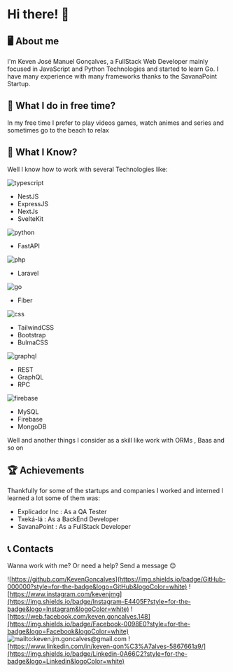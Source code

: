 # Hi there! 👋



## 🖥️ About me

I'm Keven José Manuel Gonçalves, a FullStack Web Developer mainly focused in JavaScript and Python Technologies and started to learn Go.
I have many experience with many frameworks thanks to the SavanaPoint Startup.

## 🍃 What I do in free time?

In my free time I prefer to play videos games, watch animes and series and sometimes go to the beach to relax

## 🤔 What I Know?

Well I know how to work with several Technologies like:

![typescript](https://img.shields.io/badge/Typescript-3178C6?style=for-the-badge&logo=Typescript&logoColor=white)

-   NestJS
-   ExpressJS
-   NextJs
-   SvelteKit

![python](https://img.shields.io/badge/Python-3776AB?style=for-the-badge&logo=Python&logoColor=white)

-   FastAPI

![php](https://img.shields.io/badge/Php-777BB4?style=for-the-badge&logo=Php&logoColor=white)

-   Laravel

![go](https://img.shields.io/badge/Go-00ADD8?style=for-the-badge&logo=Go&logoColor=white)

-   Fiber

![css](https://img.shields.io/badge/Css-1572B6?style=for-the-badge&logo=Css3&logoColor=white)

-   TailwindCSS
-   Bootstrap
-   BulmaCSS

![graphql](https://img.shields.io/badge/API-E10098?style=for-the-badge&logo=GraphQL&logoColor=white)

-   REST
-   GraphQL
-   RPC

![firebase](https://img.shields.io/badge/Databases-FFCA28?style=for-the-badge&logo=Firebase&logoColor=white)

-   MySQL
-   Firebase
-   MongoDB

Well and another things I consider as a skill like work with ORMs , Baas and so on

## 🏆 Achievements

Thankfully for some of the startups and companies I worked and interned I learned a lot some of them was:

-   Explicador Inc : As a QA Tester
-   Txeká-lá : As a BackEnd Developer
-   SavanaPoint : As a FullStack Developer

## 📞 Contacts

Wanna work with me?
Or need a help?
Send a message 😊

![https://github.com/KevenGoncalves](https://img.shields.io/badge/GitHub-000000?style=for-the-badge&logo=GitHub&logoColor=white) ![https://www.instagram.com/kevenjmg](https://img.shields.io/badge/Instagram-E4405F?style=for-the-badge&logo=Instagram&logoColor=white) ![https://web.facebook.com/keven.goncalves.148](https://img.shields.io/badge/Facebook-0098E0?style=for-the-badge&logo=Facebook&logoColor=white) ![mailto:keven.jm.goncalves@gmail.com](https://img.shields.io/badge/Gmail-EA4335?style=for-the-badge&logo=Gmail&logoColor=white) ![https://www.linkedin.com/in/keven-gon%C3%A7alves-5867661a9/](https://img.shields.io/badge/Linkedin-0A66C2?style=for-the-badge&logo=Linkedin&logoColor=white)

<!---
KevenGoncalves/KevenGoncalves is a ✨ special ✨ repository because its `README.md` (this file) appears on your GitHub profile.
You can click the Preview link to take a look at your changes.
--->
